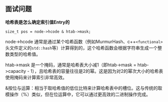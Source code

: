 ## 面试问题

**哈希表是怎么确定索引值Entry的**

`size_t pos = node->hcode & htab->mask;`

node->hcode 通常是通过某个哈希函数（例如MurmurHash、c++`<functional>`头文件定义的`std::hash`等）计算得到的，这个哈希函数会根据字符串生成一个整数类型的哈希值。

htab->mask 是一个掩码，通常是哈希表大小减1（即htab->mask = htab->capacity - 1），且哈希表的容量往往是2的幂。这是因为对2的幂次大小的哈希表使用掩码来计算索引非常高效。

&按位与运算：相当于取哈希值的低位比特来计算哈希表中的槽位。这与传统的取模操作（%）类似，但在位运算中，它可以通过更高效的二进制操作完成。

